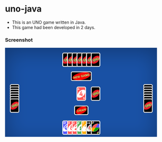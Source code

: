 # uno-java
* This is an UNO game written in Java.
* This game had been developed in 2 days.
### Screenshot

![screenshot](screenshot.png "A screenshot of the game")
